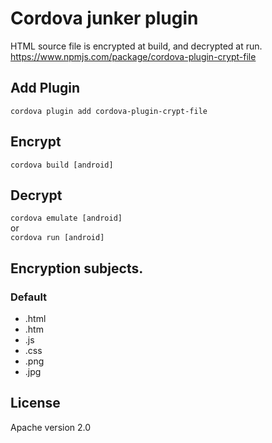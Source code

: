 # Cordova junker plugin
HTML source file is encrypted at build, and decrypted at run.  
https://www.npmjs.com/package/cordova-plugin-crypt-file

## Add Plugin
`cordova plugin add cordova-plugin-crypt-file`

## Encrypt
`cordova build [android]`

## Decrypt
`cordova emulate [android]`  
or  
`cordova run [android]`  

## Encryption subjects.

### Default

* .html
* .htm
* .js
* .css
* .png
* .jpg

## License
Apache version 2.0
